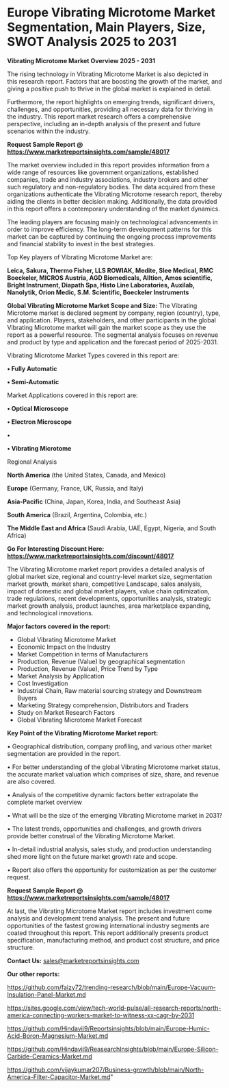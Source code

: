 # Europe Vibrating Microtome Market Segmentation, Main Players, Size, SWOT Analysis 2025 to 2031

<Strong> Vibrating Microtome Market Overview 2025 - 2031</strong>

The rising technology in Vibrating Microtome Market is also depicted in this research report. Factors that are boosting the growth of the market, and giving a positive push to thrive in the global market is explained in detail.

Furthermore, the report highlights on emerging trends, significant drivers, challenges, and opportunities, providing all necessary data for thriving in the industry. This report market research offers a comprehensive perspective, including an in-depth analysis of the present and future scenarios within the industry.

<strong>Request Sample Report @ <a href=https://www.marketreportsinsights.com/sample/48017>https://www.marketreportsinsights.com/sample/48017</a></strong>

The market overview included in this report provides information from a wide range of resources like government organizations, established companies, trade and industry associations, industry brokers and other such regulatory and non-regulatory bodies. The data acquired from these organizations authenticate the Vibrating Microtome research report, thereby aiding the clients in better decision making. Additionally, the data provided in this report offers a contemporary understanding of the market dynamics.

The leading players are focusing mainly on technological advancements in order to improve efficiency. The long-term development patterns for this market can be captured by continuing the ongoing process improvements and financial stability to invest in the best strategies.

Top Key players of Vibrating Microtome Market are:

<strong>Leica, Sakura, Thermo Fisher, LLS ROWIAK, Medite, Slee Medical, RMC Boeckeler, MICROS Austria, AGD Biomedicals, Alltion, Amos scientific, Bright Instrument, Diapath Spa, Histo Line Laboratories, Auxilab, Nanolytik, Orion Medic, S.M. Scientific, Boeckeler Instruments</strong>

<strong><b>Global Vibrating Microtome Market Scope and Size:</b></strong>
The Vibrating Microtome market is declared segment by company, region (country), type, and application. Players, stakeholders, and other participants in the global Vibrating Microtome market will gain the market scope as they use the report as a powerful resource. The segmental analysis focuses on revenue and product by type and application and the forecast period of 2025-2031.

Vibrating Microtome Market Types covered in this report are:

<strong>•  Fully Automatic

•  Semi-Automatic</strong>

Market Applications covered in this report are:

<strong>•  Optical Microscope

•  Electron Microscope

•  

•  Vibrating Microtome</strong> 

Regional Analysis

<strong>North America</strong> (the United States, Canada, and Mexico)

<strong>Europe</strong> (Germany, France, UK, Russia, and Italy)

<strong>Asia-Pacific</strong> (China, Japan, Korea, India, and Southeast Asia)

<strong>South America</strong> (Brazil, Argentina, Colombia, etc.)

<strong>The Middle East and Africa</strong> (Saudi Arabia, UAE, Egypt, Nigeria, and South Africa)

<strong>Go For Interesting Discount Here: <a href=https://www.marketreportsinsights.com/discount/48017>https://www.marketreportsinsights.com/discount/48017</a></strong>

The Vibrating Microtome market report provides a detailed analysis of global market size, regional and country-level market size, segmentation market growth, market share, competitive Landscape, sales analysis, impact of domestic and global market players, value chain optimization, trade regulations, recent developments, opportunities analysis, strategic market growth analysis, product launches, area marketplace expanding, and technological innovations.

<strong><b>Major factors covered in the report:</b></strong>
<ul>
  <li>Global Vibrating Microtome Market </li>
  <li>Economic Impact on the Industry</li>
  <li>Market Competition in terms of Manufacturers</li>
  <li>Production, Revenue (Value) by geographical segmentation</li>
  <li>Production, Revenue (Value), Price Trend by Type</li>
  <li>Market Analysis by Application</li>
  <li>Cost Investigation</li>
  <li>Industrial Chain, Raw material sourcing strategy and Downstream Buyers</li>
  <li>Marketing Strategy comprehension, Distributors and Traders</li>
  <li>Study on Market Research Factors</li>
  <li>Global Vibrating Microtome Market Forecast</li>
</ul>

<strong><b>Key Point of the Vibrating Microtome Market report:</b></strong>

• Geographical distribution, company profiling, and various other market segmentation are provided in the report.

• For better understanding of the global Vibrating Microtome market status, the accurate market valuation which comprises of size, share, and revenue are also covered.

• Analysis of the competitive dynamic factors better extrapolate the complete market overview

• What will be the size of the emerging Vibrating Microtome market in 2031?

• The latest trends, opportunities and challenges, and growth drivers provide better construal of the Vibrating Microtome Market.

• In-detail industrial analysis, sales study, and production understanding shed more light on the future market growth rate and scope.

• Report also offers the opportunity for customization as per the customer request.

<strong>Request Sample Report @ <a href=https://www.marketreportsinsights.com/sample/48017>https://www.marketreportsinsights.com/sample/48017</a></strong>

At last, the Vibrating Microtome Market report includes investment come analysis and development trend analysis. The present and future opportunities of the fastest growing international industry segments are coated throughout this report. This report additionally presents product specification, manufacturing method, and product cost structure, and price structure.

<strong>Contact Us:</strong>
sales@marketreportsinsights.com

<strong>Our other reports:</strong>

<a href=https://github.com/faizy72/trending-research/blob/main/Europe-Vacuum-Insulation-Panel-Market.md>https://github.com/faizy72/trending-research/blob/main/Europe-Vacuum-Insulation-Panel-Market.md</a>

<a href=https://sites.google.com/view/tech-world-pulse/all-research-reports/north-america-connecting-workers-market-to-witness-xx-cagr-by-2031>https://sites.google.com/view/tech-world-pulse/all-research-reports/north-america-connecting-workers-market-to-witness-xx-cagr-by-2031</a>

<a href=https://github.com/Hindavii9/Reportsinsights/blob/main/Europe-Humic-Acid-Boron-Magnesium-Market.md>https://github.com/Hindavii9/Reportsinsights/blob/main/Europe-Humic-Acid-Boron-Magnesium-Market.md</a>

<a href=https://github.com/Hindavii9/ReasearchInsights/blob/main/Europe-Silicon-Carbide-Ceramics-Market.md>https://github.com/Hindavii9/ReasearchInsights/blob/main/Europe-Silicon-Carbide-Ceramics-Market.md</a>

<a href=https://github.com/vijaykumar207/Business-growth/blob/main/North-America-Filter-Capacitor-Market.md>https://github.com/vijaykumar207/Business-growth/blob/main/North-America-Filter-Capacitor-Market.md</a>"
